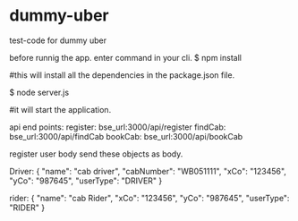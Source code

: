 # dummy-uber
test-code for dummy uber

before runnig the app. enter command in your cli.
$ npm install 

#this will install all the dependencies in the package.json file.

$ node server.js

#it will start the application.

api end points:
register:  bse_url:3000/api/register
findCab:  bse_url:3000/api/findCab
bookCab:  bse_url:3000/api/bookCab

register user body
send these objects as body.

Driver:
{
    "name": "cab driver",
    "cabNumber": "WB051111",
    "xCo": "123456",
    "yCo": "987645",
    "userType": "DRIVER"
}

rider: 
{
    "name": "cab Rider",
    "xCo": "123456",
    "yCo": "987645",
    "userType": "RIDER"
}
